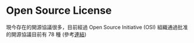 # Open Source License

現今存在的開源協議很多，目前經過 Open Source Initiative (OSI) 組織通過批准的開源協議目前有 78 種 (參考[連結](https://opensource.org/licenses/alphabetical))

